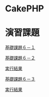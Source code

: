 CakePHP
=======

演習課題
=======

[基礎課題６－１](https://github.com/MJunki/g031k151/blob/master/%E6%83%85%E5%A0%B1%E3%82%B7%E3%82%B9%E3%83%86%E3%83%A0%E6%BC%94%E7%BF%926-1.docx)

[基礎課題６－２](https://github.com/MJunki/g031k151/blob/master/app/Controller/MushupsController.php)

[実行結果](http://49.212.46.130/~g031k151/cake/mushups/)



[基礎課題６－３](https://github.com/MJunki/g031k151/blob/master/app/Controller/JoinsController.php)

[実行結果](http://49.212.46.130/~g031k151/cake/Joins/input)